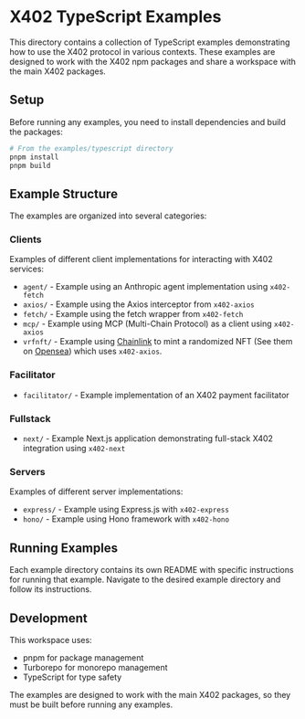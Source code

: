 # X402 TypeScript Examples

This directory contains a collection of TypeScript examples demonstrating how to use the X402 protocol in various contexts. These examples are designed to work with the X402 npm packages and share a workspace with the main X402 packages.

## Setup

Before running any examples, you need to install dependencies and build the packages:

```bash
# From the examples/typescript directory
pnpm install
pnpm build
```

## Example Structure

The examples are organized into several categories:

### Clients
Examples of different client implementations for interacting with X402 services:
- `agent/` - Example using an Anthropic agent implementation using `x402-fetch`
- `axios/` - Example using the Axios interceptor from `x402-axios`
- `fetch/` - Example using the fetch wrapper from `x402-fetch`
- `mcp/` - Example using MCP (Multi-Chain Protocol) as a client using `x402-axios`
- `vrfnft/` - Example using [Chainlink](docs.chain.link) to mint a randomized NFT (See them on [Opensea](https://testnets.opensea.io/collection/vrfnft-1)) which uses `x402-axios`.

### Facilitator
- `facilitator/` - Example implementation of an X402 payment facilitator

### Fullstack
- `next/` - Example Next.js application demonstrating full-stack X402 integration using `x402-next`

### Servers
Examples of different server implementations:
- `express/` - Example using Express.js with `x402-express`
- `hono/` - Example using Hono framework with `x402-hono`

## Running Examples

Each example directory contains its own README with specific instructions for running that example. Navigate to the desired example directory and follow its instructions.

## Development

This workspace uses:
- pnpm for package management
- Turborepo for monorepo management
- TypeScript for type safety

The examples are designed to work with the main X402 packages, so they must be built before running any examples.
